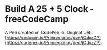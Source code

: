 # Build A 25 + 5 Clock - freeCodeCamp

A Pen created on CodePen.io. Original URL: [https://codepen.io/Princeokoibu/pen/jOdpzZP](https://codepen.io/Princeokoibu/pen/jOdpzZP).

